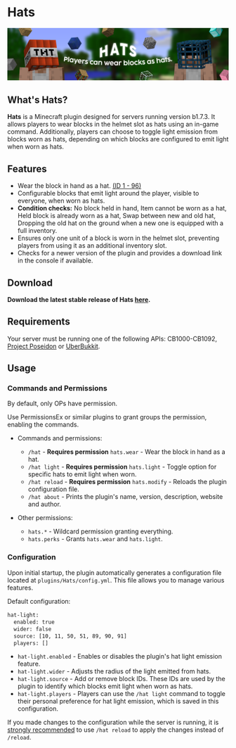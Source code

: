 # Hats
![Hats.png](img/Hats.png)

## What's Hats?
**Hats** is a Minecraft plugin designed for servers running version b1.7.3.
It allows players to wear blocks in the helmet slot as hats using an in-game command.
Additionally, players can choose to toggle light emission from blocks worn as hats, depending on  which blocks are configured to emit light when worn as hats.

## Features
- Wear the block in hand as a hat. [(ID 1 - 96)](https://imgur.com/RIVgSD7)
- Configurable blocks that emit light around the player, visible to everyone, when worn as hats.
- **Condition checks:** No block held in hand, Item cannot be worn as a hat, Held block is already worn as a hat, Swap between new and old hat, Dropping the old hat on the ground when a new one is equipped with a full inventory.
- Ensures only one unit of a block is worn in the helmet slot, preventing players from using it as an additional inventory slot.
- Checks for a newer version of the plugin and provides a download link in the console if available.

## Download
**Download the latest stable release of Hats [here](https://github.com/AleksandarHaralanov/Hats/releases/latest).**

## Requirements
Your server must be running one of the following APIs: CB1000-CB1092, [Project Poseidon](https://github.com/RhysB/Project-Poseidon) or [UberBukkit](https://github.com/Moresteck/Project-Poseidon-Uberbukkit).

## Usage
### Commands and Permissions
By default, only OPs have permission.

Use PermissionsEx or similar plugins to grant groups the permission, enabling the commands.

- Commands and permissions:
  - `/hat` - **Requires permission** `hats.wear` - Wear the block in hand as a hat.
  - `/hat light` - **Requires permission** `hats.light` - Toggle option for specific hats to emit light when worn.
  - `/hat reload` - **Requires permission** `hats.modify` - Reloads the plugin configuration file.
  - `/hat about` - Prints the plugin's name, version, description, website and author.

- Other permissions:
  - `hats.*` - Wildcard permission granting everything.
  - `hats.perks` - Grants `hats.wear` and `hats.light`.

### Configuration
Upon initial startup, the plugin automatically generates a configuration file located at `plugins/Hats/config.yml`. This file allows you to manage various features.

Default configuration:
```
hat-light:
  enabled: true
  wider: false
  source: [10, 11, 50, 51, 89, 90, 91]
  players: []
```

- `hat-light.enabled` - Enables or disables the plugin's hat light emission feature.
- `hat-light.wider` - Adjusts the radius of the light emitted from hats.
- `hat-light.source` - Add or remove block IDs. These IDs are used by the plugin to identify which blocks emit light when worn as hats.
- `hat-light.players` - Players can use the `/hat light` command to toggle their personal preference for hat light emission, which is saved in this configuration.

If you made changes to the configuration while the server is running, it is <u>strongly recommended</u> to use `/hat reload` to apply the changes instead of `/reload`.